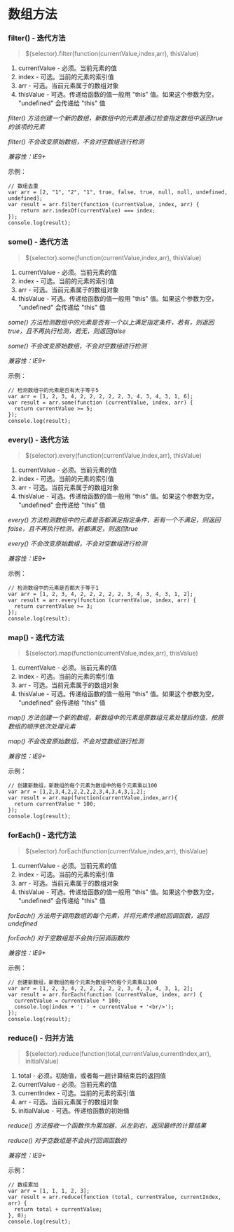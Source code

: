 # 数组方法

### filter() - 迭代方法

 > $(selector).filter(function(currentValue,index,arr), thisValue)

1. currentValue  - 必须。当前元素的值
2. index  - 可选。当前的元素的索引值
3. arr  - 可选。当前元素属于的数组对象
4. thisValue  - 可选。传递给函数的值一般用 "this" 值。如果这个参数为空， "undefined" 会传递给 "this" 值

*filter() 方法创建一个新的数组，新数组中的元素是通过检查指定数组中返回true的该项的元素*

*filter() 不会改变原始数组，不会对空数组进行检测*

*兼容性：IE9+*
 
示例：
```
// 数组去重
var arr = [2, "1", "2", "1", true, false, true, null, null, undefined, undefined];
var result = arr.filter(function (currentValue, index, arr) {
    return arr.indexOf(currentValue) === index;
});
console.log(result);
```

### some() - 迭代方法

 > $(selector).some(function(currentValue,index,arr), thisValue)

1. currentValue  - 必须。当前元素的值
2. index  - 可选。当前的元素的索引值
3. arr  - 可选。当前元素属于的数组对象
4. thisValue  - 可选。传递给函数的值一般用 "this" 值。如果这个参数为空， "undefined" 会传递给 "this" 值

*some() 方法检测数组中的元素是否有一个以上满足指定条件，若有，则返回true，且不再执行检测，若无，则返回false*

*some() 不会改变原始数组，不会对空数组进行检测*

*兼容性：IE9+*
 
示例：
```
// 检测数组中的元素是否有大于等于5
var arr = [1, 2, 3, 4, 2, 2, 2, 2, 2, 3, 4, 3, 4, 3, 1, 6];
var result = arr.some(function (currentValue, index, arr) {
  return currentValue >= 5;
});
console.log(result);
```

### every() - 迭代方法

 > $(selector).every(function(currentValue,index,arr), thisValue)

1. currentValue  - 必须。当前元素的值
2. index  - 可选。当前的元素的索引值
3. arr  - 可选。当前元素属于的数组对象
4. thisValue  - 可选。传递给函数的值一般用 "this" 值。如果这个参数为空， "undefined" 会传递给 "this" 值

*every() 方法检测数组中的元素是否都满足指定条件，若有一个不满足，则返回false，且不再执行检测，若都满足，则返回true*

*every() 不会改变原始数组，不会对空数组进行检测*

*兼容性：IE9+*
 
示例：
```
// 检测数组中的元素是否都大于等于1
var arr = [1, 2, 3, 4, 2, 2, 2, 2, 2, 3, 4, 3, 4, 3, 1, 2];
var result = arr.every(function (currentValue, index, arr) {
  return currentValue >= 3;
});
console.log(result);
```

### map() - 迭代方法

 > $(selector).map(function(currentValue,index,arr), thisValue)

1. currentValue  - 必须。当前元素的值
2. index  - 可选。当前的元素的索引值
3. arr  - 可选。当前元素属于的数组对象
4. thisValue  - 可选。传递给函数的值一般用 "this" 值。如果这个参数为空， "undefined" 会传递给 "this" 值

*map() 方法创建一个新的数组，新数组中的元素是原数组元素处理后的值，按原数组的顺序依次处理元素*

*map() 不会改变原始数组，不会对空数组进行检测*

*兼容性：IE9+*
 
示例：
```
// 创建新数组，新数组的每个元素为数组中的每个元素乘以100
var arr = [1,2,3,4,2,2,2,2,2,3,4,3,4,3,1,2];
var result = arr.map(function(currentValue,index,arr){
  return currentValue * 100;
});
console.log(result);
```

### forEach() - 迭代方法

 > $(selector).forEach(function(currentValue,index,arr), thisValue)

1. currentValue  - 必须。当前元素的值
2. index  - 可选。当前的元素的索引值
3. arr  - 可选。当前元素属于的数组对象
4. thisValue  - 可选。传递给函数的值一般用 "this" 值。如果这个参数为空， "undefined" 会传递给 "this" 值

*forEach() 方法用于调用数组的每个元素，并将元素传递给回调函数，返回undefined*

*forEach() 对于空数组是不会执行回调函数的*

*兼容性：IE9+*
 
示例：
```
// 创建新数组，新数组的每个元素为数组中的每个元素乘以100
var arr = [1, 2, 3, 4, 2, 2, 2, 2, 2, 3, 4, 3, 4, 3, 1, 2];
var result = arr.forEach(function (currentValue, index, arr) {
  currentValue = currentValue * 100;
  console.log(index + ': ' + currentValue + '<br/>');
});
console.log(result);
```

### reduce() - 归并方法

 > $(selector).reduce(function(total,currentValue,currentIndex,arr), initialValue)

1. total  - 必须。初始值，或者每一趟计算结束后的返回值
2. currentValue  - 必须。当前元素的值
3. currentIndex  - 可选。当前的元素的索引值
4. arr  - 可选。当前元素属于的数组对象
5. initialValue  - 可选。传递给函数的初始值

*reduce() 方法接收一个函数作为累加器，从左到右，返回最终的计算结果*

*reduce() 对于空数组是不会执行回调函数的*

*兼容性：IE9+*
 
示例：
```
// 数组累加
var arr = [1, 1, 1, 2, 3];
var result = arr.reduce(function (total, currentValue, currentIndex, arr) {
  return total + currentValue;
}, 0);
console.log(result);
```


